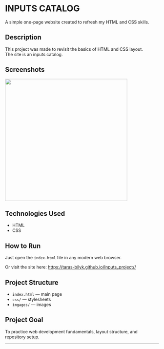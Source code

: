# INPUTS CATALOG

A simple one-page website created to refresh my HTML and CSS skills.

## Description
This project was made to revisit the basics of HTML and CSS layout.  
The site is an inputs catalog.

## Screenshots
<img src="img/scr/scr_1.png" width="400">

## Technologies Used
- HTML
- CSS

## How to Run
Just open the `index.html` file in any modern web browser.
<div>Or visit the site here: <a href="https://taras-bilyk.github.io/Inputs_project/">https://taras-bilyk.github.io/Inputs_project//</a></div>


## Project Structure
- `index.html` — main page
- `css/` — stylesheets
- `imgages/` — images

## Project Goal
To practice web development fundamentals, layout structure, and repository setup.

---


